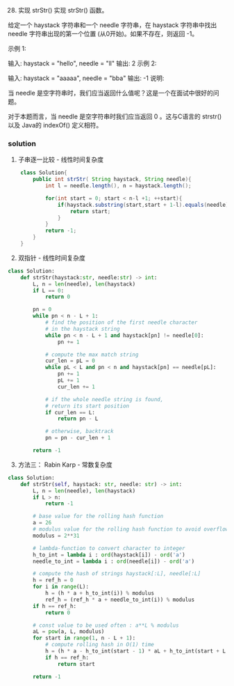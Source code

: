 28. 实现 strStr()
实现 strStr() 函数。

给定一个 haystack 字符串和一个 needle 字符串，在 haystack 字符串中找出 needle 字符串出现的第一个位置 (从0开始)。如果不存在，则返回  -1。

示例 1:

输入: haystack = "hello", needle = "ll"
输出: 2
示例 2:

输入: haystack = "aaaaa", needle = "bba"
输出: -1
说明:

当 needle 是空字符串时，我们应当返回什么值呢？这是一个在面试中很好的问题。

对于本题而言，当 needle 是空字符串时我们应当返回 0 。这与C语言的 strstr() 以及 Java的 indexOf() 定义相符。

### solution
1. 子串逐一比较 - 线性时间复杂度
```java
    class Solution{
        public int strStr( String haystack, String needle){
            int l = needle.length(), n = haystack.length();

            for(int start = 0; start < n-l +1; ++start){
                if(haystack.substring(start,start + 1-l).equals(needle)){
                    return start;
                }
            }
            return -1;
        }
    }
```

2.  双指针 - 线性时间复杂度
```python
class Solution:
    def strStr(haystack:str, needle:str) -> int:
        L, n = len(needle), len(haystack)
        if L == 0:
            return 0

        pn = 0
        while pn < n - L + 1:
            # find the position of the first needle character
            # in the haystack string
            while pn < n - L + 1 and haystack[pn] != needle[0]:
                pn += 1

            # compute the max match string
            cur_len = pL = 0
            while pL < L and pn < n and haystack[pn] == needle[pL]:
                pn += 1
                pL += 1
                cur_len += 1

            # if the whole needle string is found,
            # return its start position
            if cur_len == L:
                return pn - L

            # otherwise, backtrack
            pn = pn - cur_len + 1

        return -1
   ```

3. 方法三： Rabin Karp - 常数复杂度

```python
class Solution:
    def strStr(self, haystack: str, needle: str) -> int:
        L, n = len(needle), len(haystack)
        if L > n:
            return -1

        # base value for the rolling hash function
        a = 26
        # modulus value for the rolling hash function to avoid overflow
        modulus = 2**31

        # lambda-function to convert character to integer
        h_to_int = lambda i : ord(haystack[i]) - ord('a')
        needle_to_int = lambda i : ord(needle[i]) - ord('a')

        # compute the hash of strings haystack[:L], needle[:L]
        h = ref_h = 0
        for i in range(L):
            h = (h * a + h_to_int(i)) % modulus
            ref_h = (ref_h * a + needle_to_int(i)) % modulus
        if h == ref_h:
            return 0

        # const value to be used often : a**L % modulus
        aL = pow(a, L, modulus)
        for start in range(1, n - L + 1):
            # compute rolling hash in O(1) time
            h = (h * a - h_to_int(start - 1) * aL + h_to_int(start + L - 1)) % modulus
            if h == ref_h:
                return start

        return -1

```
